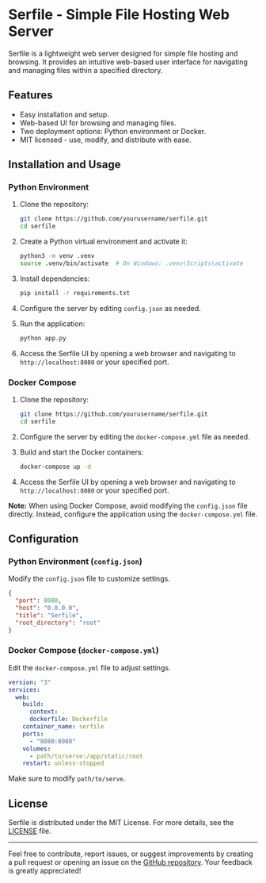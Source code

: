 # Serfile - Simple File Hosting Web Server

Serfile is a lightweight web server designed for simple file hosting and browsing. It provides an intuitive web-based user interface for navigating and managing files within a specified directory.

## Features

- Easy installation and setup.
- Web-based UI for browsing and managing files.
- Two deployment options: Python environment or Docker.
- MIT licensed - use, modify, and distribute with ease.

## Installation and Usage

### Python Environment

1. Clone the repository:

   ```bash
   git clone https://github.com/yourusername/serfile.git
   cd serfile
   ```

2. Create a Python virtual environment and activate it:

   ```bash
   python3 -m venv .venv
   source .venv/bin/activate  # On Windows: .venv\Scripts\activate
   ```

3. Install dependencies:

   ```bash
   pip install -r requirements.txt
   ```

4. Configure the server by editing `config.json` as needed.
5. Run the application:

   ```bash
   python app.py
   ```

6. Access the Serfile UI by opening a web browser and navigating to `http://localhost:8080` or your specified port.

### Docker Compose

1. Clone the repository:

   ```bash
   git clone https://github.com/yourusername/serfile.git
   cd serfile
   ```

2. Configure the server by editing the `docker-compose.yml` file as needed.
3. Build and start the Docker containers:

   ```bash
   docker-compose up -d
   ```

4. Access the Serfile UI by opening a web browser and navigating to `http://localhost:8080` or your specified port.

**Note:** When using Docker Compose, avoid modifying the `config.json` file directly. Instead, configure the application using the `docker-compose.yml` file.

## Configuration

### Python Environment (`config.json`)

Modify the `config.json` file to customize settings.

```json
{
  "port": 8080,
  "host": "0.0.0.0",
  "title": "Serfile",
  "root_directory": "root"
}
```

### Docker Compose (`docker-compose.yml`)

Edit the `docker-compose.yml` file to adjust settings.

```yaml
version: "3"
services:
  web:
    build:
      context: .
      dockerfile: Dockerfile
    container_name: serfile
    ports:
      - "8080:8080"
    volumes:
      - path/to/serve:/app/static/root
    restart: unless-stopped
```

Make sure to modify `path/to/serve`.

## License

Serfile is distributed under the MIT License. For more details, see the [LICENSE](LICENSE) file.

---

Feel free to contribute, report issues, or suggest improvements by creating a pull request or opening an issue on the [GitHub repository](https://github.com/yourusername/serfile). Your feedback is greatly appreciated!
